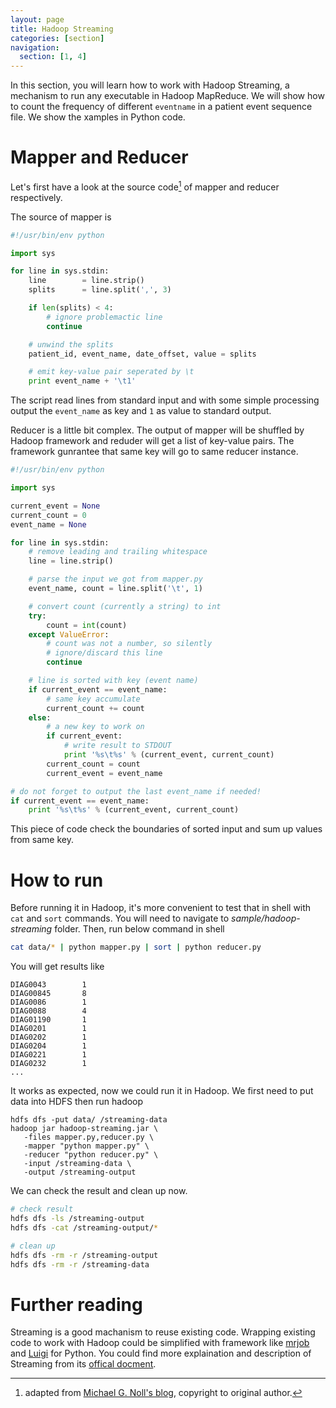 ```yaml
---
layout: page
title: Hadoop Streaming
categories: [section]
navigation:
  section: [1, 4]
---
```


In this section, you will learn how to work with Hadoop Streaming, a mechanism to run any executable in Hadoop MapReduce. We will show how to count the frequency of different `eventname` in a patient event sequence file. We show the xamples in Python code.

# Mapper and Reducer
Let's first have a look at the source code[^1] of mapper and reducer respectively.

The source of mapper is
```python
#!/usr/bin/env python

import sys

for line in sys.stdin:
    line        = line.strip()
    splits      = line.split(',', 3)

    if len(splits) < 4:
        # ignore problemactic line
        continue

    # unwind the splits
    patient_id, event_name, date_offset, value = splits

    # emit key-value pair seperated by \t
    print event_name + '\t1'
```
The script read lines from  standard input and with some simple processing output the `event_name` as key and `1` as value to standard output.

Reducer is a little bit complex. The output of mapper will be shuffled by Hadoop framework and reduder will get a list of key-value pairs. The framework gunrantee that same key will go to same reducer instance.

```python
#!/usr/bin/env python

import sys

current_event = None
current_count = 0
event_name = None

for line in sys.stdin:
    # remove leading and trailing whitespace
    line = line.strip()

    # parse the input we got from mapper.py
    event_name, count = line.split('\t', 1)

    # convert count (currently a string) to int
    try:
        count = int(count)
    except ValueError:
        # count was not a number, so silently
        # ignore/discard this line
        continue

    # line is sorted with key (event name)
    if current_event == event_name:
        # same key accumulate
        current_count += count
    else:
        # a new key to work on
        if current_event:
            # write result to STDOUT
            print '%s\t%s' % (current_event, current_count)
        current_count = count
        current_event = event_name

# do not forget to output the last event_name if needed!
if current_event == event_name:
    print '%s\t%s' % (current_event, current_count)
```
This piece of code check the boundaries of sorted input and sum up values from same key.

# How to run
Before running it in Hadoop, it's more convenient to test that in shell with `cat` and `sort` commands. You will need to navigate to _sample/hadoop-streaming_ folder. Then, run below command in shell
```bash
cat data/* | python mapper.py | sort | python reducer.py                       
```
You will get results like
```
DIAG0043        1
DIAG00845       8
DIAG0086        1
DIAG0088        4
DIAG01190       1
DIAG0201        1
DIAG0202        1
DIAG0204        1
DIAG0221        1
DIAG0232        1
...
```

It works as expected, now we could run it in Hadoop. We first need to put data into HDFS then run hadoop
```
hdfs dfs -put data/ /streaming-data
hadoop jar hadoop-streaming.jar \
   -files mapper.py,reducer.py \
   -mapper "python mapper.py" \
   -reducer "python reducer.py" \
   -input /streaming-data \
   -output /streaming-output
```

We can check the result and clean up now.
``` bash
# check result
hdfs dfs -ls /streaming-output
hdfs dfs -cat /streaming-output/*

# clean up
hdfs dfs -rm -r /streaming-output
hdfs dfs -rm -r /streaming-data
```

# Further reading
Streaming is a good machanism to reuse existing code. Wrapping existing code to work with Hadoop could be simplified with framework like [mrjob](https://github.com/Yelp/mrjob) and [Luigi](http://luigi.readthedocs.org/en/latest/index.html) for Python. You could find more explaination and description of Streaming from its [offical docment](http://hadoop.apache.org/docs/r1.2.1/streaming.html).

[^1]: adapted from [Michael G. Noll's blog](http://www.michael-noll.com/tutorials/writing-an-hadoop-mapreduce-program-in-python/), copyright to original author.


